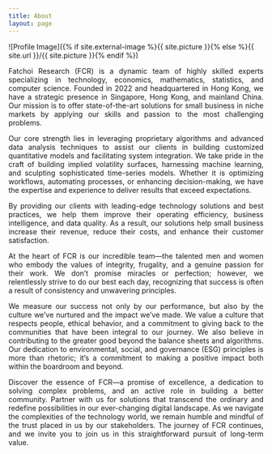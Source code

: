 ```yaml
---
title: About
layout: page
---
```

![Profile Image]({% if site.external-image %}{{ site.picture }}{% else %}{{ site.url }}/{{ site.picture }}{% endif %})




<p style="text-align: justify;">Fatchoi Research (FCR) is a dynamic team of highly skilled experts specializing in technology, economics, mathematics, statistics, and computer science. Founded in 2022 and headquartered in Hong Kong, we have a strategic presence in Singapore, Hong Kong, and mainland China. Our mission is to offer state-of-the-art solutions for small business in niche markets by applying our skills and passion to the most challenging problems.</p>

<p style="text-align: justify;">Our core strength lies in leveraging proprietary algorithms and advanced data analysis techniques to assist our clients in building customized quantitative models and facilitating system integration. We take pride in the craft of building implied volatility surfaces, harnessing machine learning, and sculpting sophisticated time-series models. Whether it is optimizing workflows, automating processes, or enhancing decision-making, we have the expertise and experience to deliver results that exceed expectations.</p>

<p style="text-align: justify;">By providing our clients with leading-edge technology solutions and best practices, we help them improve their operating efficiency, business intelligence, and data quality. As a result, our solutions help small business increase their revenue, reduce their costs, and enhance their customer satisfaction.</p>

<p style="text-align: justify;">At the heart of FCR is our incredible team—the talented men and women who embody the values of integrity, frugality, and a genuine passion for their work. We don’t promise miracles or perfection; however, we relentlessly strive to do our best each day, recognizing that success is often a result of consistency and unwavering principles. </p>

<p style="text-align: justify;">We measure our success not only by our performance, but also by the culture we’ve nurtured and the impact we’ve made. We value a culture that respects people, ethical behavior, and a commitment to giving back to the communities that have been integral to our journey. We also believe in contributing to the greater good beyond the balance sheets and algorithms. Our dedication to environmental, social, and governance (ESG) principles is more than rhetoric; it’s a commitment to making a positive impact both within the boardroom and beyond.</p>

<p style="text-align: justify;">Discover the essence of FCR—a promise of excellence, a dedication to solving complex problems, and an active role in building a better community. Partner with us for solutions that transcend the ordinary and redefine possibilities in our ever-changing digital landscape. As we navigate the complexities of the technology world, we remain humble and mindful of the trust placed in us by our stakeholders. The journey of FCR continues, and we invite you to join us in this straightforward pursuit of long-term value.</p>

